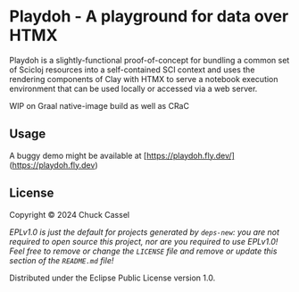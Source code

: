 # Playdoh - A playground for data over HTMX

Playdoh is a slightly-functional proof-of-concept for bundling a common set of Scicloj resources into a self-contained SCI context and uses the rendering components of Clay with HTMX to serve a notebook execution environment that can be used locally or accessed via a web server. 

WIP on Graal native-image build as well as CRaC 

## Usage

A buggy demo might be available at [https://playdoh.fly.dev/] (https://playdoh.fly.dev)

## License

Copyright © 2024 Chuck Cassel

_EPLv1.0 is just the default for projects generated by `deps-new`: you are not_
_required to open source this project, nor are you required to use EPLv1.0!_
_Feel free to remove or change the `LICENSE` file and remove or update this_
_section of the `README.md` file!_

Distributed under the Eclipse Public License version 1.0.
